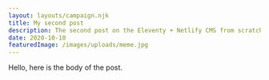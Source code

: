 ```yaml
---
layout: layouts/campaign.njk
title: My second post
description: The second post on the Eleventy + Netlify CMS from scratch blog
date: 2020-10-10
featuredImage: /images/uploads/meme.jpg
---
```


Hello, here is the body of the post.
